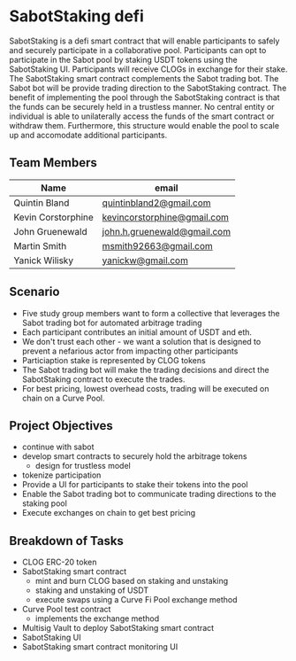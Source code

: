 # SabotStaking defi
SabotStaking is a defi smart contract that will enable participants to safely and securely participate in a collaborative pool. Participants can opt to participate in the Sabot pool by staking USDT tokens using the SabotStaking UI.  Participants will receive CLOGs in exchange for their stake. The SabotStaking smart contract complements the Sabot trading bot.  The Sabot bot will be provide trading direction to the SabotStaking contract. The benefit of implementing the pool through the SabotStaking contract is that the funds can be securely held in a trustless manner.  No central entity or individual is able to unilaterally access the funds of the smart contract or withdraw them.  Furthermore, this structure would enable the pool to scale up and accomodate additional participants.

## Team Members
| Name                 | email                       | 
|----------------------|-----------------------------|
| Quintin Bland        | quintinbland2@gmail.com     |
| Kevin Corstorphine   | kevincorstorphine@gmail.com |
| John Gruenewald      | john.h.gruenewald@gmail.com |
| Martin Smith         | msmith92663@gmail.com       |
| Yanick Wilisky       | yanickw@gmail.com           |

## Scenario
* Five study group members want to form a collective that leverages the Sabot trading bot for automated arbitrage trading
* Each participant contributes an initial amount of USDT and eth. 
* We don't trust each other - we want a solution that is designed to prevent a nefarious actor from impacting other participants
* Particiaption stake is represented by CLOG tokens
* The Sabot trading bot will make the trading decisions and direct the SabotStaking contract to execute the trades.
* For best pricing, lowest overhead costs, trading will be executed on chain on a Curve Pool.

## Project Objectives
* continue with sabot
* develop smart contracts to securely hold the arbitrage tokens
    * design for trustless model
* tokenize participation
* Provide a UI for participants to stake their tokens into the pool
* Enable the Sabot trading bot to communicate trading directions to the staking pool
* Execute exchanges on chain to get best pricing


## Breakdown of Tasks
* CLOG ERC-20 token 
* SabotStaking smart contract
    * mint and burn CLOG based on staking and unstaking
    * staking and unstaking of USDT
    * execute swaps using a Curve Fi Pool exchange method
* Curve Pool test contract
    * implements the exchange method
* Multisig Vault to deploy SabotStaking smart contract
* SabotStaking UI
* SabotStaking smart contract monitoring UI
